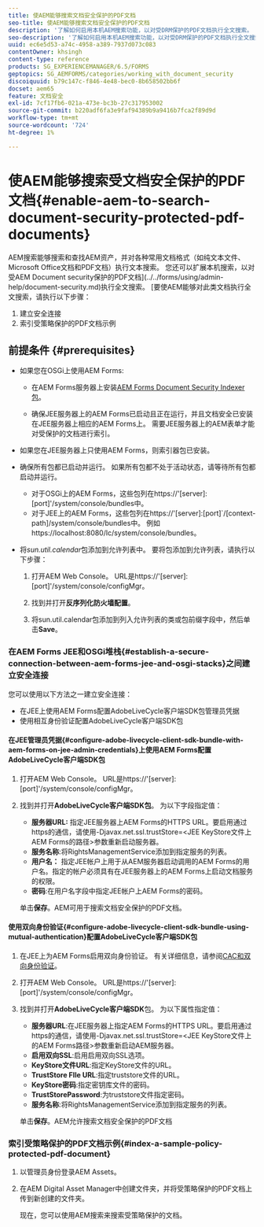 ```yaml
---
title: 使AEM能够搜索文档安全保护的PDF文档
seo-title: 使AEM能够搜索文档安全保护的PDF文档
description: '了解如何启用本机AEM搜索功能，以对受DRM保护的PDF文档执行全文搜索。  '
seo-description: '了解如何启用本机AEM搜索功能，以对受DRM保护的PDF文档执行全文搜索。  '
uuid: ec6e5d53-a74c-4958-a389-7937d073c083
contentOwner: khsingh
content-type: reference
products: SG_EXPERIENCEMANAGER/6.5/FORMS
geptopics: SG_AEMFORMS/categories/working_with_document_security
discoiquuid: b79c147c-f846-4e48-bec0-8b658502bb6f
docset: aem65
feature: 文档安全
exl-id: 7cf17fb6-021a-473e-bc3b-27c317953002
source-git-commit: b220adf6fa3e9faf94389b9a9416b7fca2f89d9d
workflow-type: tm+mt
source-wordcount: '724'
ht-degree: 1%

---
```


# 使AEM能够搜索受文档安全保护的PDF文档{#enable-aem-to-search-document-security-protected-pdf-documents}

AEM搜索能够搜索和查找AEM资产，并对各种常用文档格式（如纯文本文件、Microsoft Office文档和PDF文档）执行文本搜索。 您还可以扩展本机搜索，以对受AEM Document security保护的PDF文档](../../forms/using/admin-help/document-security.md)执行全文搜索。 [要使AEM能够对此类文档执行全文搜索，请执行以下步骤：

1. 建立安全连接
1. 索引受策略保护的PDF文档示例

## 前提条件 {#prerequisites}

* 如果您在OSGi上使用AEM Forms:

   * 在AEM Forms服务器上安装[AEM Forms Document Security Indexer包](https://helpx.adobe.com/cn/aem-forms/kb/aem-forms-releases.html)。

   * 确保JEE服务器上的AEM Forms已启动且正在运行，并且文档安全已安装在JEE服务器上相应的AEM Forms上。 需要JEE服务器上的AEM表单才能对受保护的文档进行索引。

* 如果您在JEE服务器上只使用AEM Forms，则索引器包已安装。
* 确保所有包都已启动并运行。 如果所有包都不处于活动状态，请等待所有包都启动并运行。

   * 对于OSGi上的AEM Forms，这些包列在https://&#39;[server]:[port]&#39;/system/console/bundles中。
   * 对于JEE上的AEM Forms，这些包列在https://&#39;[server]:[port]&grave;/[context-path]/system/console/bundles中。 例如https://localhost:8080/lc/system/console/bundles。

* 将&#x200B;*sun.util.calendar*&#x200B;包添加到允许列表中。 要将包添加到允许列表，请执行以下步骤：

   1. 打开AEM Web Console。 URL是https://&#39;[server]:[port]&#39;/system/console/configMgr。
   1. 找到并打开&#x200B;**反序列化防火墙配置**。

   1. 将sun.util.calendar包添加到列入允许列表的类或包前缀字段中，然后单击&#x200B;**Save**。

### 在AEM Forms JEE和OSGi堆栈{#establish-a-secure-connection-between-aem-forms-jee-and-osgi-stacks}之间建立安全连接

您可以使用以下方法之一建立安全连接：

* 在JEE上使用AEM Forms配置AdobeLiveCycle客户端SDK包管理员凭据
* 使用相互身份验证配置AdobeLiveCycle客户端SDK包

#### 在JEE管理员凭据{#configure-adobe-livecycle-client-sdk-bundle-with-aem-forms-on-jee-admin-credentials}上使用AEM Forms配置AdobeLiveCycle客户端SDK包

1. 打开AEM Web Console。 URL是https://&#39;[server]:[port]&#39;/system/console/configMgr。
1. 找到并打开&#x200B;**AdobeLiveCycle客户端SDK包**。 为以下字段指定值：

   * **服务器URL:** 指定JEE服务器上AEM Forms的HTTPS URL。要启用通过https的通信，请使用-Djavax.net.ssl.trustStore=&lt;JEE KeyStore文件上AEM Forms的路径>参数重新启动服务器。
   * **服务名称**:将RightsManagementService添加到指定服务的列表。
   * **用户名：** 指定JEE帐户上用于从AEM服务器启动调用的AEM Forms的用户名。指定的帐户必须具有在JEE服务器上的AEM Forms上启动文档服务的权限。
   * **密码**:在用户名字段中指定JEE帐户上AEM Forms的密码。

   单击&#x200B;**保存**。AEM可用于搜索文档安全保护的PDF文档。

#### 使用双向身份验证{#configure-adobe-livecycle-client-sdk-bundle-using-mutual-authentication}配置AdobeLiveCycle客户端SDK包

1. 在JEE上为AEM Forms启用双向身份验证。 有关详细信息，请参阅[CAC和双向身份验证](https://helpx.adobe.com/livecycle/kb/cac-mutual-authentication.html)。
1. 打开AEM Web Console。 URL是https://&#39;[server]:[port]&#39;/system/console/configMgr。
1. 找到并打开&#x200B;**AdobeLiveCycle客户端SDK**&#x200B;包。 为以下属性指定值：

   * **服务器URL**:在JEE服务器上指定AEM Forms的HTTPS URL。要启用通过https的通信，请使用-Djavax.net.ssl.trustStore=&lt;JEE KeyStore文件上的AEM Forms路径>参数重新启动AEM服务器。
   * **启用双向SSL**:启用启用双向SSL选项。
   * **KeyStore文件URL**:指定KeyStore文件的URL。
   * **TrustStore FIle URL**:指定truststore文件的URL。
   * **KeyStore密码**:指定密钥库文件的密码。
   * **TrustStorePassword**:为truststore文件指定密码。
   * **服务名称**:将RightsManagementService添加到指定服务的列表。

   单击&#x200B;**保存**。AEM允许搜索文档安全保护的PDF文档

### 索引受策略保护的PDF文档示例{#index-a-sample-policy-protected-pdf-document}

1. 以管理员身份登录AEM Assets。
1. 在AEM Digital Asset Manager中创建文件夹，并将受策略保护的PDF文档上传到新创建的文件夹。

   现在，您可以使用AEM搜索来搜索受策略保护的文档。
